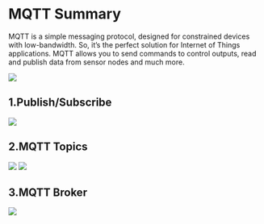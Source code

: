 # MQTT Summary
MQTT is a simple messaging protocol, designed for constrained devices with low-bandwidth. So, it’s the perfect solution for Internet of Things applications. MQTT allows you to send commands to control outputs, read and publish data from sensor nodes and much more.       



![](https://i.ytimg.com/vi/EIxdz-2rhLs/maxresdefault.jpg)

## 1.Publish/Subscribe
![](https://www.researchgate.net/profile/Ravi_Kodali/publication/318665368/figure/fig1/AS:520417224740864@1501088543434/MQTT-publish-subscribe-operations.png)
## 2.MQTT Topics
![](https://i1.wp.com/randomnerdtutorials.com/wp-content/uploads/2017/01/publish-subscribe-example.png?w=750&ssl=1)
![](https://lh3.googleusercontent.com/proxy/EiA5SI1SqIndcGvXEuEjsHH3W9KQyt52WBGPTmX9jH1dJS7jeST-6ZTPH6QZSJVtv6UpmiCVqro82pVKSWdQrpfVqZh1fOVNEqAvayun14LX_szQl_uwGApaX8dItLBtB0W8GrGTUyXsdmgVodfniM7LU6-oY3rZ14Dn)

## 3.MQTT Broker
![](https://www.ably.io/assets/concepts/mqtt/basics-cb7f4685c3e6c4ef136adb0c3086d71e1c1e4bdc61eef65a1ab962e080491f02.jpg)